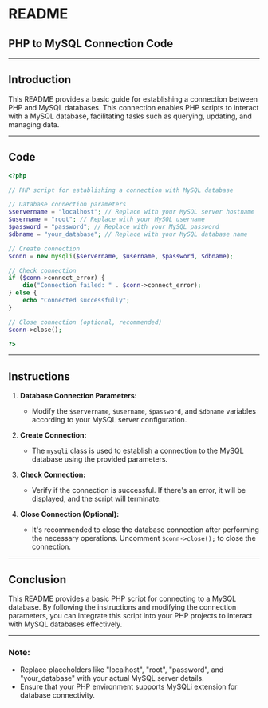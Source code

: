 # README

## PHP to MySQL Connection Code

---

## Introduction

This README provides a basic guide for establishing a connection between PHP and MySQL databases. This connection enables PHP scripts to interact with a MySQL database, facilitating tasks such as querying, updating, and managing data.

---

## Code

```php
<?php

// PHP script for establishing a connection with MySQL database

// Database connection parameters
$servername = "localhost"; // Replace with your MySQL server hostname
$username = "root"; // Replace with your MySQL username
$password = "password"; // Replace with your MySQL password
$dbname = "your_database"; // Replace with your MySQL database name

// Create connection
$conn = new mysqli($servername, $username, $password, $dbname);

// Check connection
if ($conn->connect_error) {
    die("Connection failed: " . $conn->connect_error);
} else {
    echo "Connected successfully";
}

// Close connection (optional, recommended)
$conn->close();

?>
```

---

## Instructions

1. **Database Connection Parameters:**
   - Modify the `$servername`, `$username`, `$password`, and `$dbname` variables according to your MySQL server configuration.

2. **Create Connection:**
   - The `mysqli` class is used to establish a connection to the MySQL database using the provided parameters.

3. **Check Connection:**
   - Verify if the connection is successful. If there's an error, it will be displayed, and the script will terminate.

4. **Close Connection (Optional):**
   - It's recommended to close the database connection after performing the necessary operations. Uncomment `$conn->close();` to close the connection.

---

## Conclusion

This README provides a basic PHP script for connecting to a MySQL database. By following the instructions and modifying the connection parameters, you can integrate this script into your PHP projects to interact with MySQL databases effectively.

---

### Note:
- Replace placeholders like "localhost", "root", "password", and "your_database" with your actual MySQL server details.
- Ensure that your PHP environment supports MySQLi extension for database connectivity.
